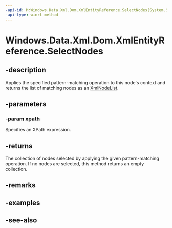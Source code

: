 ----api-id: M:Windows.Data.Xml.Dom.XmlEntityReference.SelectNodes(System.String)
-api-type: winrt method
---<!-- Method syntaxpublic Windows.Data.Xml.Dom.XmlNodeList SelectNodes(System.String xpath)--># Windows.Data.Xml.Dom.XmlEntityReference.SelectNodes## -descriptionApplies the specified pattern-matching operation to this node's context and returns the list of matching nodes as an [XmlNodeList](xmlnodelist.md).## -parameters### -param xpathSpecifies an XPath expression.## -returnsThe collection of nodes selected by applying the given pattern-matching operation. If no nodes are selected, this method returns an empty collection.## -remarks## -examples## -see-also